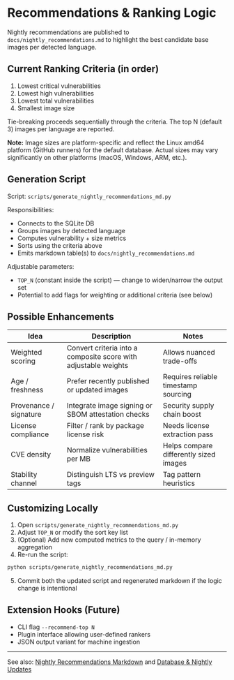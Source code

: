 # Recommendations & Ranking Logic

Nightly recommendations are published to `docs/nightly_recommendations.md` to highlight the best candidate base images per detected language.

## Current Ranking Criteria (in order)
1. Lowest critical vulnerabilities
2. Lowest high vulnerabilities
3. Lowest total vulnerabilities
4. Smallest image size

Tie-breaking proceeds sequentially through the criteria. The top N (default 3) images per language are reported.

**Note:** Image sizes are platform-specific and reflect the Linux amd64 platform (GitHub runners) for the default database. Actual sizes may vary significantly on other platforms (macOS, Windows, ARM, etc.).

## Generation Script
Script: `scripts/generate_nightly_recommendations_md.py`

Responsibilities:
- Connects to the SQLite DB
- Groups images by detected language
- Computes vulnerability + size metrics
- Sorts using the criteria above
- Emits markdown table(s) to `docs/nightly_recommendations.md`

Adjustable parameters:
- `TOP_N` (constant inside the script) — change to widen/narrow the output set
- Potential to add flags for weighting or additional criteria (see below)

## Possible Enhancements
| Idea | Description | Notes |
| ---- | ----------- | ----- |
| Weighted scoring | Convert criteria into a composite score with adjustable weights | Allows nuanced trade-offs |
| Age / freshness | Prefer recently published or updated images | Requires reliable timestamp sourcing |
| Provenance / signature | Integrate image signing or SBOM attestation checks | Security supply chain boost |
| License compliance | Filter / rank by package license risk | Needs license extraction pass |
| CVE density | Normalize vulnerabilities per MB | Helps compare differently sized images |
| Stability channel | Distinguish LTS vs preview tags | Tag pattern heuristics |

## Customizing Locally
1. Open `scripts/generate_nightly_recommendations_md.py`
2. Adjust `TOP_N` or modify the sort key list
3. (Optional) Add new computed metrics to the query / in-memory aggregation
4. Re-run the script:
```bash
python scripts/generate_nightly_recommendations_md.py
```
5. Commit both the updated script and regenerated markdown if the logic change is intentional

## Extension Hooks (Future)
- CLI flag `--recommend-top N`
- Plugin interface allowing user-defined rankers
- JSON output variant for machine ingestion

---
See also: [Nightly Recommendations Markdown](nightly_recommendations.md) and [Database & Nightly Updates](database.md)
